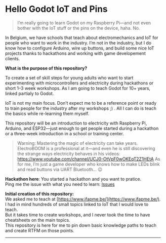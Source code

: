 # Hello Godot IoT and Pins

> I’m really going to learn Godot on my Raspberry Pi—and not even bother with the IoT stuff or the pins on the device, haha. No.

In Belgium, we have schools that teach about electromechanics and IoT for people who want to work in the industry.
I’m not in the industry, but I do know how to configure Arduino, wire up buttons, and build some nice IoT projects thanks to hackathons and working with game developement clients.

**What is the purpose of this repository?**

To create a set of skill steps for young adults who want to start experimenting with microcontrollers and electricity during hackathons or short 1–3 week workshops. As I am going to teach Godot for 10+ years, linked partialy to Godot.

IoT is not my main focus. Don’t expect me to be a reference point or ready to train people for the industry after my workshops ;) .
All I can do is teach the basics while re-learning them myself.

This repository will be an introduction to electricity with Raspberry Pi, Arduino, and ESP32—just enough to get people started during a hackathon or a three-week introduction in a school or training center.

> Warning: Mastering the magic of electricity can take years.
> ElectroBOOM is a professional at it—and even he is still discovering the strange ways electricity behaves in his videos:
> https://www.youtube.com/channel/UCJ0-OtVpF0wOKEqT2Z1HEtA
> As for me, I’m just a game developer who knows how to make LEDs blink and read buttons via UART Bluetooth… 😉


**Hackathon here**: You started a hackathon and you want to pratice.   
Ping me the issue with what you need to learn: [Issues](https://github.com/EloiStree/HelloGodotIotAndPins/issues)  

**Initial creation of this repository:**  
We asked me to teach at [https://www.ifapme.be/](https://www.ifapme.be/).  
I had in mind hundreds of small topics linked to IoT that I would love to teach.     
But it takes time to create workshops, and I never took the time to have cheatsheets on the main topics.    
This repository is here for me to pin down basic knowledge paths to teach and create RTFM on those points.    



--------------



